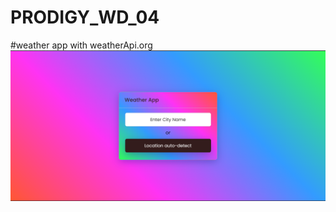 # PRODIGY_WD_04
#weather app with weatherApi.org
![alt text](https://github.com/kiritoakaRajat/PRODIGY_WD_04/blob/main/weather1.png)
